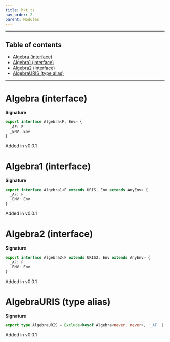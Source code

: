 ```yaml
---
title: hkt.ts
nav_order: 2
parent: Modules
---
```


---

<h2 class="text-delta">Table of contents</h2>

- [Algebra (interface)](#algebra-interface)
- [Algebra1 (interface)](#algebra1-interface)
- [Algebra2 (interface)](#algebra2-interface)
- [AlgebraURIS (type alias)](#algebrauris-type-alias)

---

# Algebra (interface)

**Signature**

```ts
export interface Algebra<F, Env> {
  _AF: F
  _ENV: Env
}
```

Added in v0.0.1

# Algebra1 (interface)

**Signature**

```ts
export interface Algebra1<F extends URIS, Env extends AnyEnv> {
  _AF: F
  _ENV: Env
}
```

Added in v0.0.1

# Algebra2 (interface)

**Signature**

```ts
export interface Algebra2<F extends URIS2, Env extends AnyEnv> {
  _AF: F
  _ENV: Env
}
```

Added in v0.0.1

# AlgebraURIS (type alias)

**Signature**

```ts
export type AlgebraURIS = Exclude<keyof Algebra<never, never>, '_AF' | '_ENV'>
```

Added in v0.0.1
